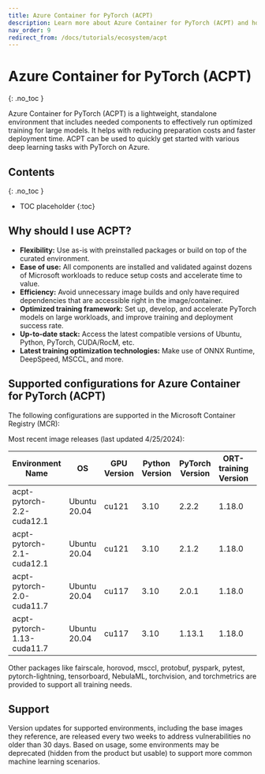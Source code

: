 ```yaml
---
title: Azure Container for PyTorch (ACPT)
description: Learn more about Azure Container for PyTorch (ACPT) and how it utilizes ONNX Runtime
nav_order: 9
redirect_from: /docs/tutorials/ecosystem/acpt
---
```

# Azure Container for PyTorch (ACPT)
{: .no_toc }

Azure Container for PyTorch (ACPT) is a lightweight, standalone environment that includes needed components to effectively run optimized training for large models. It helps with reducing preparation costs and faster deployment time. ACPT can be used to quickly get started with various deep learning tasks with PyTorch on Azure.

## Contents
{: .no_toc }

* TOC placeholder
{:toc}


## Why should I use ACPT?
* **Flexibility:** Use as-is with preinstalled packages or build on top of the curated environment.
* **Ease of use:** All components are installed and validated against dozens of Microsoft workloads to reduce setup costs and accelerate time to value.
* **Efficiency:** Avoid unnecessary image builds and only have required dependencies that are accessible right in the image/container.
* **Optimized training framework:** Set up, develop, and accelerate PyTorch models on large workloads, and improve training and deployment success rate.
* **Up-to-date stack:** Access the latest compatible versions of Ubuntu, Python, PyTorch, CUDA/RocM, etc.
* **Latest training optimization technologies:** Make use of ONNX Runtime, DeepSpeed, MSCCL, and more.

## Supported configurations for Azure Container for PyTorch (ACPT)
The following configurations are supported in the Microsoft Container Registry (MCR):

Most recent image releases (last updated 4/25/2024):

| Environment Name            | OS             | GPU Version | Python Version | PyTorch Version | ORT-training Version | DeepSpeed Version | torch-ort Version | Nebula Version |
|-----------------------------|----------------|-------------|----------------|-----------------|----------------------|-------------------|-------------------|----------------|
| acpt-pytorch-2.2-cuda12.1   | Ubuntu 20.04   | cu121       | 3.10           | 2.2.2           | 1.18.0               | 0.14.2            | 1.17.3            | 0.16.11        |
| acpt-pytorch-2.1-cuda12.1   | Ubuntu 20.04   | cu121       | 3.10           | 2.1.2           | 1.18.0               | 0.14.2            | 1.17.3            | 0.16.11        |
| acpt-pytorch-2.0-cuda11.7   | Ubuntu 20.04   | cu117       | 3.10           | 2.0.1           | 1.18.0               | 0.14.2            | 1.17.3            | 0.16.11        |
| acpt-pytorch-1.13-cuda11.7  | Ubuntu 20.04   | cu117       | 3.10           | 1.13.1          | 1.18.0               | 0.14.2            | 1.17.3            | 0.16.11        |

Other packages like fairscale, horovod, msccl, protobuf, pyspark, pytest, pytorch-lightning, tensorboard, NebulaML, torchvision, and torchmetrics are provided to support all training needs.

## Support
Version updates for supported environments, including the base images they reference, are released every two weeks to address vulnerabilities no older than 30 days. Based on usage, some environments may be deprecated (hidden from the product but usable) to support more common machine learning scenarios.
